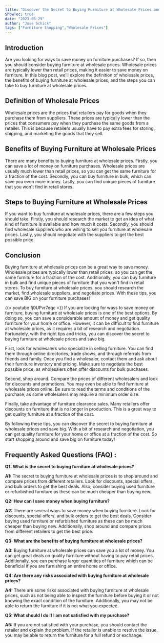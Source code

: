 ```yaml
---
title: "Discover the Secret to Buying Furniture at Wholesale Prices and Save BIG!"
ShowToc: true 
date: "2023-03-29"
author: "Jose Schick" 
tags: ["Furniture Shopping","Wholesale Prices"]
---
```

## Introduction
Are you looking for ways to save money on furniture purchases? If so, then you should consider buying furniture at wholesale prices. Wholesale prices are typically lower than retail prices, making it easier to save money on furniture. In this blog post, we'll explore the definition of wholesale prices, the benefits of buying furniture at wholesale prices, and the steps you can take to buy furniture at wholesale prices.

## Definition of Wholesale Prices
Wholesale prices are the prices that retailers pay for goods when they purchase them from suppliers. These prices are typically lower than the prices that consumers pay when they purchase the same goods from a retailer. This is because retailers usually have to pay extra fees for storing, shipping, and marketing the goods that they sell.

## Benefits of Buying Furniture at Wholesale Prices
There are many benefits to buying furniture at wholesale prices. Firstly, you can save a lot of money on furniture purchases. Wholesale prices are usually much lower than retail prices, so you can get the same furniture for a fraction of the cost. Secondly, you can buy furniture in bulk, which can save you even more money. Lastly, you can find unique pieces of furniture that you won't find in retail stores.

## Steps to Buying Furniture at Wholesale Prices
If you want to buy furniture at wholesale prices, there are a few steps you should take. Firstly, you should research the market to get an idea of what kind of furniture is available and how much it costs. Secondly, you should find wholesale suppliers who are willing to sell you furniture at wholesale prices. Lastly, you should negotiate with the suppliers to get the best possible price.

## Conclusion
Buying furniture at wholesale prices can be a great way to save money. Wholesale prices are typically lower than retail prices, so you can get the same furniture for a fraction of the cost. Additionally, you can buy furniture in bulk and find unique pieces of furniture that you won't find in retail stores. To buy furniture at wholesale prices, you should research the market, find wholesale suppliers, and negotiate prices. With these tips, you can save BIG on your furniture purchases!

{{< youtube fj0UPvr7eqc >}} 
If you are looking for ways to save money on furniture, buying furniture at wholesale prices is one of the best options. By doing so, you can save a considerable amount of money and get quality furniture for your home or office. However, it can be difficult to find furniture at wholesale prices, as it requires a bit of research and negotiation. Fortunately, with the right tips and tricks, you can discover the secret to buying furniture at wholesale prices and save big. 

First, look for wholesalers who specialize in selling furniture. You can find them through online directories, trade shows, and through referrals from friends and family. Once you find a wholesaler, contact them and ask about their furniture inventory and pricing. Make sure to negotiate the best possible price, as wholesalers often offer discounts for bulk purchases.

Second, shop around. Compare the prices of different wholesalers and look for discounts and promotions. You may even be able to find furniture at wholesale prices online. Be sure to read the terms and conditions of the purchase, as some wholesalers may require a minimum order size.

Finally, take advantage of furniture clearance sales. Many retailers offer discounts on furniture that is no longer in production. This is a great way to get quality furniture at a fraction of the cost.

By following these tips, you can discover the secret to buying furniture at wholesale prices and save big. With a bit of research and negotiation, you can get quality furniture for your home or office at a fraction of the cost. So start shopping around and save big on furniture today!

## Frequently Asked Questions (FAQ) :
**Q1: What is the secret to buying furniture at wholesale prices?**

**A1:** The secret to buying furniture at wholesale prices is to shop around and compare prices from different retailers. Look for discounts, special offers, and bulk orders to get the best deals. Also, consider buying used furniture or refurbished furniture as these can be much cheaper than buying new. 

**Q2: How can I save money when buying furniture?**

**A2:** There are several ways to save money when buying furniture. Look for discounts, special offers, and bulk orders to get the best deals. Consider buying used furniture or refurbished furniture as these can be much cheaper than buying new. Additionally, shop around and compare prices from different retailers to get the best price. 

**Q3: What are the benefits of buying furniture at wholesale prices?**

**A3:** Buying furniture at wholesale prices can save you a lot of money. You can get great deals on quality furniture without having to pay retail prices. Additionally, you can purchase larger quantities of furniture which can be beneficial if you are furnishing an entire home or office. 

**Q4: Are there any risks associated with buying furniture at wholesale prices?**

**A4:** There are some risks associated with buying furniture at wholesale prices, such as not being able to inspect the furniture before buying it or not knowing the exact condition of the furniture. Additionally, you may not be able to return the furniture if it is not what you expected. 

**Q5: What should I do if I am not satisfied with my purchase?**

**A5:** If you are not satisfied with your purchase, you should contact the retailer and explain the problem. If the retailer is unable to resolve the issue, you may be able to return the furniture for a full refund or exchange.





